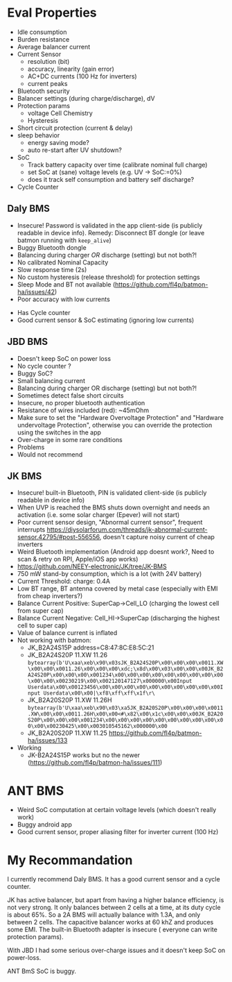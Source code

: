 # Eval Properties
* Idle consumption
* Burden resistance
* Average balancer current
* Current Sensor
  * resolution (bit)
  * accuracy, linearity (gain error)
  * AC+DC currents (100 Hz for inverters)
  * current peaks
* Bluetooth security
* Balancer settings (during charge/discharge), dV
* Protection params
  * voltage Cell Chemistry
  * Hysteresis
* Short circuit protection (current & delay)
* sleep behavior
  * energy saving mode?
  * auto re-start after UV shutdown?
* SoC
  * Track battery capacity over time (calibrate nominal full charge)
  * set SoC at (sane) voltage levels (e.g. UV -> SoC:=0%)
  * does it track self consumption and battery self discharge?
* Cycle Counter


## Daly BMS

* Insecure! Password is validated in the app client-side (is publicly readable in device info). Remedy: Disconnect BT
  dongle (or leave batmon running with `keep_alive`)
* Buggy Bluetooth dongle
* Balancing during charger *OR* discharge (setting) but not both?!
* No calibrated Nominal Capacity
* Slow response time (2s)
* No custom hysteresis (release threshold) for protection settings
* Sleep Mode and BT not available (https://github.com/fl4p/batmon-ha/issues/42)
* Poor accuracy with low currents

+ Has Cycle counter
+ Good current sensor & SoC estimating (ignoring low currents)

## JBD BMS

* Doesn't keep SoC on power loss
* No cycle counter ?
* Buggy SoC?
* Small balancing current
* Balancing during charger OR discharge (setting) but not both?!
* Sometimes detect false short circuits
* Insecure, no proper bluetooth authentication
* Resistance of wires included (red): ~45mOhm
* Make sure to set the "Hardware Overvoltage Protection" and "Hardware undervoltage Protection", otherwise you can
  override the protection using the switches in the app
* Over-charge in some rare conditions
* Problems
* Would not recommend

## JK BMS

* Insecure! built-in Bluetooth, PIN is validated client-side (is publicly readable in device info)
* When UVP is reached the BMS shuts down overnight and needs an activation (i.e. some solar charger (Epever) will not
  start)
* Poor current sensor design, "Abnormal current sensor", frequent
  interrupts https://diysolarforum.com/threads/jk-abnormal-current-sensor.42795/#post-556556, doesn't capture noisy
  current of cheap inverters
* Weird Bluetooth implementation (Android app doesnt work?, Need to scan & retry on RPI, Apple/iOS app works)
* https://github.com/NEEY-electronic/JK/tree/JK-BMS
* 750 mW stand-by consumption, which is a lot (with 24V battery)
* Current Threshold: charge: 0.4A
* Low BT range, BT antenna covered by metal case (especially with EMI from cheap inverters?)
* Balance Current Positive: SuperCap->Cell_LO (charging the lowest cell from super cap)
* Balance Current Negative: Cell_HI->SuperCap (discharging the highest cell to super cap)
* Value of balance current is inflated
* Not working with batmon:
  * JK_B2A24S15P address=C8:47:8C:E8:5C:21
  * JK_B2A24S20P 11.XW 11.26 `bytearray(b'U\xaa\xeb\x90\x03sJK_B2A24S20P\x00\x00\x00\x0011.XW\x00\x00\x0011.26\x00\x00\x00\xdc;\x8d\x00\x03\x00\x00\x00JK_B2A24S20P\x00\x00\x00\x001234\x00\x00\x00\x00\x00\x00\x00\x00\x00\x00\x00\x00230219\x00\x002120147127\x000000\x00Input Userdata\x00\x00123456\x00\x00\x00\x00\x00\x00\x00\x00\x00\x00Input Userdata\x00\x00|\xf8\xff\xff\x1f\r\`
  * JK_B2A20S20P 11.XW 11.26H `bytearray(b'U\xaa\xeb\x90\x03\xa5JK_B2A20S20P\x00\x00\x00\x0011.XW\x00\x00\x0011.26H\x00\x00<#\x82\x00\x1c\x00\x00\x00JK_B2A20S20P\x00\x00\x00\x001234\x00\x00\x00\x00\x00\x00\x00\x00\x00\x00\x00\x00230425\x00\x003010545162\x000000\x00`
  * JK_B2A20S20P 11.XW 11.25 https://github.com/fl4p/batmon-ha/issues/133
* Working
  *  JK-B2A24S15P works but no the newer (https://github.com/fl4p/batmon-ha/issues/111)

# ANT BMS

* Weird SoC computation at certain voltage levels (which doesn't really work)
* Buggy android app
* Good current sensor, proper aliasing filter for inverter current (100 Hz)

# My Recommandation

I currently recommend Daly BMS. It has a good current sensor and a cycle counter.

JK has active balancer, but apart from having a higher balance efficiency, is not very strong. It only balances between
2 cells at a time, at its duty cycle is about 65%. So a 2A BMS will actually balance with 1.3A, and only between 2
cells. The capacitive balancer works at 60 khZ and produces some EMI. The built-in Bluetooth adapter is insecure (
everyone can write protection params).

With JBD I had some serious over-charge issues and it doesn't keep SoC on power-loss.

ANT BmS SoC is buggy.